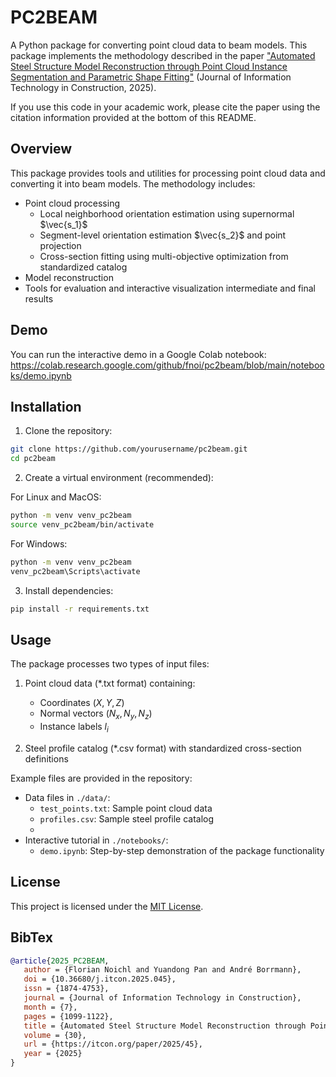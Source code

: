 # PC2BEAM

A Python package for converting point cloud data to beam models. This package implements the methodology described in the paper ["Automated Steel Structure Model Reconstruction through Point Cloud Instance Segmentation and Parametric Shape Fitting"](https://itcon.org/papers/2025_45-ITcon-Noichl.pdf) (Journal of Information Technology in Construction, 2025).

If you use this code in your academic work, please cite the paper using the citation information provided at the bottom of this README.

## Overview

This package provides tools and utilities for processing point cloud data and converting it into beam models. The methodology includes:

- Point cloud processing
  - Local neighborhood orientation estimation using supernormal $\vec{s_1}$
  - Segment-level orientation estimation $\vec{s_2}$ and point projection
  - Cross-section fitting using multi-objective optimization from standardized catalog
- Model reconstruction
- Tools for evaluation and interactive visualization intermediate and final results

## Demo

You can run the interactive demo in a Google Colab notebook: https://colab.research.google.com/github/fnoi/pc2beam/blob/main/notebooks/demo.ipynb

## Installation

1. Clone the repository:
```bash
git clone https://github.com/yourusername/pc2beam.git
cd pc2beam
```

2. Create a virtual environment (recommended):

For Linux and MacOS:
```bash
python -m venv venv_pc2beam
source venv_pc2beam/bin/activate
```

For Windows:
```cmd
python -m venv venv_pc2beam
venv_pc2beam\Scripts\activate
```

3. Install dependencies:
```bash
pip install -r requirements.txt
```

## Usage

The package processes two types of input files:

1. Point cloud data (*.txt format) containing:
   - Coordinates $(X, Y, Z)$
   - Normal vectors $(N_x, N_y, N_z)$
   - Instance labels $l_i$

2. Steel profile catalog (*.csv format) with standardized cross-section definitions

Example files are provided in the repository:
- Data files in `./data/`:
  - `test_points.txt`: Sample point cloud data
  - `profiles.csv`: Sample steel profile catalog
  - 
- Interactive tutorial in `./notebooks/`:
  - `demo.ipynb`: Step-by-step demonstration of the package functionality

## License

This project is licensed under the [MIT License](LICENSE).

## BibTex

```bibtex
@article{2025_PC2BEAM,
   author = {Florian Noichl and Yuandong Pan and André Borrmann},
   doi = {10.36680/j.itcon.2025.045},
   issn = {1874-4753},
   journal = {Journal of Information Technology in Construction},
   month = {7},
   pages = {1099-1122},
   title = {Automated Steel Structure Model Reconstruction through Point Cloud Instance Segmentation and Parametric Shape Fitting},
   volume = {30},
   url = {https://itcon.org/paper/2025/45},
   year = {2025}
}
```
